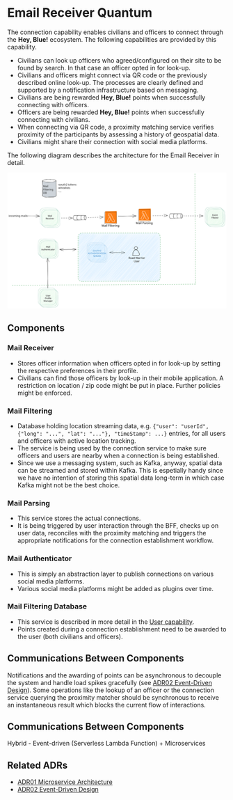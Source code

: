 # Email Receiver Quantum
The connection capability enables civilians and officers to connect through the **Hey, Blue!** ecosystem. The following capabilities are provided by this capability.
- Civilians can look up officers who agreed/configured on their site to be found by search. In that case an officer opted in for look-up.
- Civilians and officers might connect via QR code or the previously described online look-up. The processes are clearly defined and supported by a notification infrastructure based on messaging.
- Civilians are being rewarded **Hey, Blue!** points when successfully connecting with officers.
- Officers are being rewarded **Hey, Blue!** points when successfully connecting with civilians.
- When connecting via QR code, a proximity matching service verifies proximity of the participants by assessing a history of geospatial data.
- Civilians might share their connection with social media platforms.

The following diagram describes the architecture for the Email Receiver in detail.
<p align="center">
<img width="1000" src="../assets/mailflow.svg">
</p>



## Components

### Mail Receiver
- Stores officer information when officers opted in for look-up by setting the respective preferences in their profile.
- Civilians can find those officers by look-up in their mobile application. A restriction on location / zip code might be put in place. Further policies might be enforced.

### Mail Filtering
- Database holding location streaming data, e.g. `{"user": "userId", {"long": "...", "lat": "..."}, "timeStamp": ...}` entries, for all users and officers with active location tracking.
- The service is being used by the connection service to make sure officers and users are nearby when a connection is being established.
- Since we use a messaging system, such as Kafka, anyway, spatial data can be streamed and stored within Kafka. This is espetially handy since we have no intention of storing this spatial data long-term in which case Kafka might not be the best choice.

### Mail Parsing
- This service stores the actual connections. 
- It is being triggered by user interaction through the BFF, checks up on user data, reconciles with the proximity matching and triggers the appropriate notifications for the connection establishment workflow.

### Mail Authenticator
- This is simply an abstraction layer to publish connections on various social media platforms.
- Various social media platforms might be added as plugins over time.

### Mail Filtering Database
- This service is described in more detail in the [User capability](../domain/user-capability.md).
- Points created during a connection establishment need to be awarded to the user (both civilians and officers).

## Communications Between Components
Notifications and the awarding of points can be asynchronous to decouple the system and handle load spikes gracefully (see [ADR02 Event-Driven Design](../ADRs/2022-10-31_02-event-driven-design.md)). Some operations like the lookup of an officer or the connection service querying the proximity matcher should be synchronous to receive an instantaneous result which blocks the current flow of interactions.

## Communications Between Components
Hybrid - Event-driven (Serverless Lambda Function) + Microservices

## Related ADRs
- [ADR01 Microservice Architecture](../adrs/microservice-architecture.md)
- [ADR02 Event-Driven Design](../adrs/event-driven-design.md)

